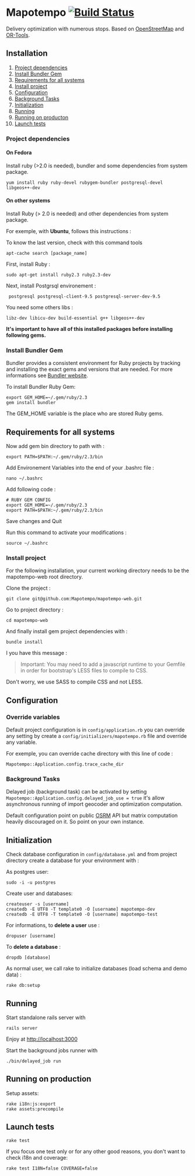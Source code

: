 Mapotempo [![Build Status](https://travis-ci.org/Mapotempo/mapotempo-web.svg?branch=dev)](https://travis-ci.org/Mapotempo/mapotempo-web)
=========
Delivery optimization with numerous stops. Based on [OpenStreetMap](http://www.openstreetmap.org) and [OR-Tools](http://code.google.com).

## Installation

1. [Project dependencies](#project-dependencies)
2. [Install Bundler Gem](#install-bundler-gem)
3. [Requirements for all systems](#requirements-for-all-systems)
4. [Install project](#install-project)
5. [Configuration](#configuration)
6. [Background Tasks](#background-tasks)
7. [Initialization](#nitialization)
8. [Running](#running)
9. [Running on producton](#running-on-production)
10. [Launch tests](#launch-tests)

### Project dependencies

#### On Fedora

Install ruby (>2.0 is needed), bundler and some dependencies from system package.

    yum install ruby ruby-devel rubygem-bundler postgresql-devel libgeos++-dev

#### On other systems

Install Ruby (> 2.0 is needed) and other dependencies from system package.

For exemple, with __Ubuntu__, follows this instructions :

To know the last version, check with this command tools

    apt-cache search [package_name]

First, install Ruby :

    sudo apt-get install ruby2.3 ruby2.3-dev

Next, install Postgrsql environement :

     postgresql postgresql-client-9.5 postgresql-server-dev-9.5

You need some others libs :

    libz-dev libicu-dev build-essential g++ libgeos++-dev

__It's important to have all of this installed packages before installing following gems.__

### Install Bundler Gem

Bundler provides a consistent environment for Ruby projects by tracking and installing the exact gems and versions that are needed.
For more informations see [Bundler website](http://bundler.io).

To install Bundler Ruby Gem:

    export GEM_HOME=~/.gem/ruby/2.3
    gem install bundler

The GEM_HOME variable is the place who are stored Ruby gems.

## Requirements for all systems

Now add gem bin directory to path with :

    export PATH=$PATH:~/.gem/ruby/2.3/bin

Add Environement Variables into the end of your .bashrc file :

    nano ~/.bashrc

Add following code :

    # RUBY GEM CONFIG
    export GEM_HOME=~/.gem/ruby/2.3
    export PATH=$PATH:~/.gem/ruby/2.3/bin

Save changes and Quit

Run this command to activate your modifications :

    source ~/.bashrc

### Install project

For the following installation, your current working directory needs to be the mapotempo-web root directory.

Clone the project :

    git clone git@github.com:Mapotempo/mapotempo-web.git

Go to project directory :

    cd mapotempo-web

And finally install gem project dependencies with :

    bundle install

I you have this message :
>Important: You may need to add a javascript runtime to your Gemfile in order for bootstrap's LESS files to compile to CSS.

Don't worry, we use SASS to compile CSS and not LESS.

## Configuration

### Override variables
Default project configuration is in `config/application.rb` you can override any setting by create a `config/initializers/mapotempo.rb` file and override any variable.

For exemple, you can override cache directory with this line of code :

    Mapotempo::Application.config.trace_cache_dir

### Background Tasks
Delayed job (background task) can be activated by setting `Mapotempo::Application.config.delayed_job_use = true` it's allow asynchronous running of import geocoder and optimization computation.

Default configuration point on public [OSRM](http://project-osrm.org) API but matrix computation heavily discouraged on it. So point on your own instance.

## Initialization

Check database configuration in `config/database.yml` and from project directory create a database for your environment with :

As postgres user:

    sudo -i -u postgres

 Create user and databases:

    createuser -s [username]
    createdb -E UTF8 -T template0 -O [username] mapotempo-dev
    createdb -E UTF8 -T template0 -O [username] mapotempo-test

For informations, to __delete a user__ use :

    dropuser [username]

To __delete a database__ :

    dropdb [database]

As normal user, we call rake to initialize databases (load schema and demo data) :

    rake db:setup

## Running

Start standalone rails server with

    rails server

Enjoy at [http://localhost:3000](http://localhost:3000)

Start the background jobs runner with

    ./bin/delayed_job run

## Running on production

Setup assets:

    rake i18n:js:export
    rake assets:precompile

## Launch tests

    rake test

If you focus one test only or for any other good reasons, you don't want to check i18n and coverage:

    rake test I18N=false COVERAGE=false
